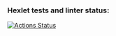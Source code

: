 ### Hexlet tests and linter status:
[![Actions Status](https://github.com/yanovb/qa-engineer-project-84/actions/workflows/hexlet-check.yml/badge.svg)](https://github.com/yanovb/qa-engineer-project-84/actions)